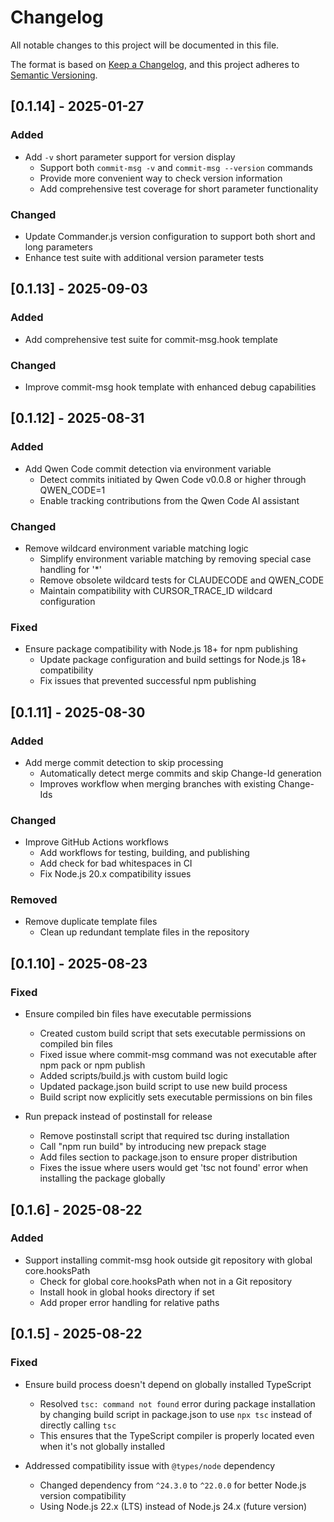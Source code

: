 # Changelog

All notable changes to this project will be documented in this file.

The format is based on [Keep a Changelog](https://keepachangelog.com/en/1.0.0/),
and this project adheres to [Semantic Versioning](https://semver.org/spec/v2.0.0.html).

## [0.1.14] - 2025-01-27

### Added

- Add `-v` short parameter support for version display
  - Support both `commit-msg -v` and `commit-msg --version` commands
  - Provide more convenient way to check version information
  - Add comprehensive test coverage for short parameter functionality

### Changed

- Update Commander.js version configuration to support both short and long parameters
- Enhance test suite with additional version parameter tests

## [0.1.13] - 2025-09-03

### Added

- Add comprehensive test suite for commit-msg.hook template

### Changed

- Improve commit-msg hook template with enhanced debug capabilities

## [0.1.12] - 2025-08-31

### Added

- Add Qwen Code commit detection via environment variable
  - Detect commits initiated by Qwen Code v0.0.8 or higher through QWEN_CODE=1
  - Enable tracking contributions from the Qwen Code AI assistant

### Changed

- Remove wildcard environment variable matching logic
  - Simplify environment variable matching by removing special case handling for '\*'
  - Remove obsolete wildcard tests for CLAUDECODE and QWEN_CODE
  - Maintain compatibility with CURSOR_TRACE_ID wildcard configuration

### Fixed

- Ensure package compatibility with Node.js 18+ for npm publishing
  - Update package configuration and build settings for Node.js 18+ compatibility
  - Fix issues that prevented successful npm publishing

## [0.1.11] - 2025-08-30

### Added

- Add merge commit detection to skip processing
  - Automatically detect merge commits and skip Change-Id generation
  - Improves workflow when merging branches with existing Change-Ids

### Changed

- Improve GitHub Actions workflows
  - Add workflows for testing, building, and publishing
  - Add check for bad whitespaces in CI
  - Fix Node.js 20.x compatibility issues

### Removed

- Remove duplicate template files
  - Clean up redundant template files in the repository

## [0.1.10] - 2025-08-23

### Fixed

- Ensure compiled bin files have executable permissions
  - Created custom build script that sets executable permissions on compiled bin files
  - Fixed issue where commit-msg command was not executable after npm pack or npm publish
  - Added scripts/build.js with custom build logic
  - Updated package.json build script to use new build process
  - Build script now explicitly sets executable permissions on bin files

- Run prepack instead of postinstall for release
  - Remove postinstall script that required tsc during installation
  - Call "npm run build" by introducing new prepack stage
  - Add files section to package.json to ensure proper distribution
  - Fixes the issue where users would get 'tsc not found' error when installing the package globally

## [0.1.6] - 2025-08-22

### Added

- Support installing commit-msg hook outside git repository with global core.hooksPath
  - Check for global core.hooksPath when not in a Git repository
  - Install hook in global hooks directory if set
  - Add proper error handling for relative paths

## [0.1.5] - 2025-08-22

### Fixed

- Ensure build process doesn't depend on globally installed TypeScript
  - Resolved `tsc: command not found` error during package installation
    by changing build script in package.json to use `npx tsc` instead of
    directly calling `tsc`
  - This ensures that the TypeScript compiler is properly located even when it's not globally installed

- Addressed compatibility issue with `@types/node` dependency
  - Changed dependency from `^24.3.0` to `^22.0.0` for better Node.js
    version compatibility
  - Using Node.js 22.x (LTS) instead of Node.js 24.x (future version)

